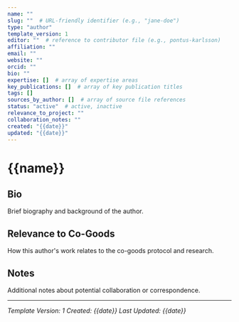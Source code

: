 ```yaml
---
name: ""
slug: ""  # URL-friendly identifier (e.g., "jane-doe")
type: "author"
template_version: 1
editor: ""  # reference to contributor file (e.g., pontus-karlsson)
affiliation: ""
email: ""
website: ""
orcid: ""
bio: ""
expertise: []  # array of expertise areas
key_publications: []  # array of key publication titles
tags: []
sources_by_author: []  # array of source file references
status: "active"  # active, inactive
relevance_to_project: ""
collaboration_notes: ""
created: "{{date}}"
updated: "{{date}}"
---
```


# {{name}}

## Bio
Brief biography and background of the author.

## Relevance to Co-Goods
How this author's work relates to the co-goods protocol and research.

## Notes
Additional notes about potential collaboration or correspondence.

---
*Template Version: 1*
*Created: {{date}}*
*Last Updated: {{date}}*
